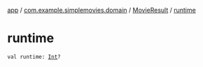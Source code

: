 [app](../../index.md) / [com.example.simplemovies.domain](../index.md) / [MovieResult](index.md) / [runtime](./runtime.md)

# runtime

`val runtime: `[`Int`](https://kotlinlang.org/api/latest/jvm/stdlib/kotlin/-int/index.html)`?`